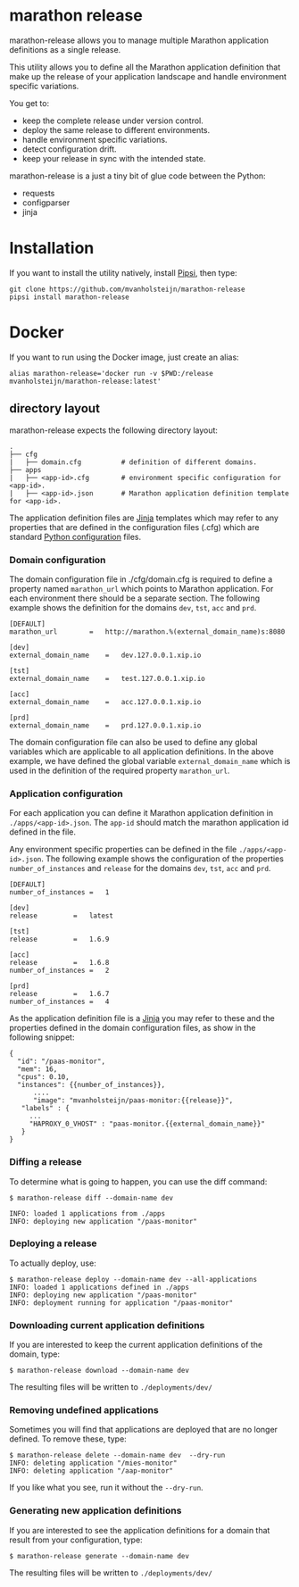 # marathon release 
marathon-release allows you to manage multiple Marathon application definitions as a
single release.

This utility allows you to define all the Marathon application definition that 
make up the release of your application landscape and handle environment 
specific variations.

You get to:
- keep the complete release under version control.
- deploy the same release to different environments.
- handle environment specific variations.
- detect configuration drift.
- keep your release in sync with the intended state.

marathon-release is a just a tiny bit of glue code between the Python:
- requests 
- configparser 
- jinja

# Installation

If you want to install the utility natively, install [Pipsi](https://github.com/mitsuhiko/pipsi#readme), then type:

```
git clone https://github.com/mvanholsteijn/marathon-release 
pipsi install marathon-release
```

# Docker
If you want to run using the Docker image, just create an alias:

```
alias marathon-release='docker run -v $PWD:/release mvanholsteijn/marathon-release:latest'
```



## directory layout
marathon-release expects the following directory layout:

```
.
├── cfg
|   ├── domain.cfg          # definition of different domains.
├── apps
|   ├── <app-id>.cfg        # environment specific configuration for <app-id>.
|   ├── <app-id>.json	    # Marathon application definition template for <app-id>.
```

The application definition files are [Jinja](http://jinja.pocoo.org/) templates which may refer to any properties that are defined
in the configuration files (.cfg) which are standard [Python configuration](https://docs.python.org/2/library/configparser.html) 
files. 

### Domain configuration
The domain configuration file in ./cfg/domain.cfg is required to define a property named `marathon_url` which 
points to Marathon application. For each environment there should be a separate section. The following example
shows the definition for the domains `dev`, `tst`, `acc` and `prd`.

```
[DEFAULT]
marathon_url		=	http://marathon.%(external_domain_name)s:8080

[dev]
external_domain_name	=	dev.127.0.0.1.xip.io

[tst]
external_domain_name	=	test.127.0.0.1.xip.io

[acc]
external_domain_name	=	acc.127.0.0.1.xip.io

[prd]
external_domain_name	=	prd.127.0.0.1.xip.io
```

The domain configuration file can also be used to define any global variables which are applicable to all application
definitions. In the above example, we have defined the global variable `external_domain_name` which is used in the
definition of the required property `marathon_url`.

### Application configuration
For each application you can define it Marathon application definition in `./apps/<app-id>.json`. The `app-id` should match the
marathon application id defined in the file.

Any environment specific properties can be defined in the file `./apps/<app-id>.json`. The following example shows 
the configuration of the properties `number_of_instances` and `release` for the domains `dev`, `tst`, `acc` and `prd`.

```
[DEFAULT]
number_of_instances	=	1

[dev]
release			=	latest

[tst]
release			= 	1.6.9

[acc]
release			= 	1.6.8
number_of_instances	=	2

[prd]
release			= 	1.6.7
number_of_instances	=	4
```

As the application definition file is a  [Jinja](http://jinja.pocoo.org/) you may refer to these and the properties defined in the domain configuration files, as show in the following snippet:

```
{
  "id": "/paas-monitor", 
  "mem": 16, 
  "cpus": 0.10, 
  "instances": {{number_of_instances}}, 
      ....
      "image": "mvanholsteijn/paas-monitor:{{release}}", 
   "labels" : {
     ...
     "HAPROXY_0_VHOST" : "paas-monitor.{{external_domain_name}}"
   }
}
```


### Diffing a release
To determine what is going to happen, you can use the diff command:

```
$ marathon-release diff --domain-name dev 

INFO: loaded 1 applications from ./apps
INFO: deploying new application "/paas-monitor"
```

### Deploying a release
To actually deploy, use:

```
$ marathon-release deploy --domain-name dev --all-applications
INFO: loaded 1 applications defined in ./apps
INFO: deploying new application "/paas-monitor"
INFO: deployment running for application "/paas-monitor"
```

### Downloading current application definitions
If you are interested to keep the current application definitions of the domain, type:

```
$ marathon-release download --domain-name dev
```

The resulting files will be written to `./deployments/dev/`


### Removing undefined applications
Sometimes you will find that applications are deployed that are no longer defined. To remove these, type:

```
$ marathon-release delete --domain-name dev  --dry-run
INFO: deleting application "/mies-monitor"
INFO: deleting application "/aap-monitor"
```

If you like what you see, run it without the `--dry-run`.

### Generating new application definitions
If you are interested to see the application definitions for a domain that result from your configuration, type:

```
$ marathon-release generate --domain-name dev
```

The resulting files will be written to `./deployments/dev/`
